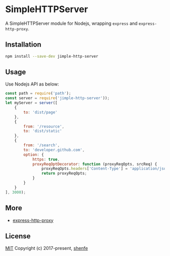 # SimpleHTTPServer
A SimpleHTTPServer module for Nodejs, wrapping `express` and `express-http-proxy`.

## Installation
```sh
npm install --save-dev jimple-http-server
```

## Usage
Use Nodejs API as below:
```js
const path = require('path');
const server = require('jimple-http-server'));
let myServer = server([
    {
        to: 'dist/page'
    },
    {
        from: '/resource',
        to: 'dist/static'
    },
    {
        from: '/search',
        to: 'developer.github.com',
        option: {
            https: true,
            proxyReqOptDecorator: function (proxyReqOpts, srcReq) {
                proxyReqOpts.headers['Content-Type'] = 'application/json';
                return proxyReqOpts;
            }
        }
    }
], 3000);
```

## More
* [express-http-proxy](https://github.com/villadora/express-http-proxy)

## License
[MIT](http://opensource.org/licenses/MIT)
Copyright (c) 2017-present, [shenfe](https://github.com/shenfe)
